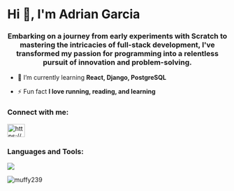 <h1 align="left">Hi 👋, I'm Adrian Garcia</h1>
<h3 align="center">Embarking on a journey from early experiments with Scratch to mastering the intricacies of full-stack development, I've transformed my passion for programming into a relentless pursuit of innovation and problem-solving. </h3>

- 🌱 I’m currently learning **React, Django, PostgreSQL**

- ⚡ Fun fact **I love running, reading, and learning**

<h3 align="left">Connect with me:</h3>
<p align="left">
<a href="https://www.linkedin.com/in/adrian0239" target="blank"><img align="center" src="https://raw.githubusercontent.com/rahuldkjain/github-profile-readme-generator/master/src/images/icons/Social/linked-in-alt.svg" alt="https://www.linkedin.com/in/adrian0239/" height="30" width="40" /></a>
</p>

<h3 align="left">Languages and Tools:</h3>
<p align="left">
  <a href="https://skillicons.dev">
    <img style="padding-right:10px;"  src="https://skillicons.dev/icons?i=git,js,nodejs,html,css,py,cpp,django,aws,vscode,discord,figma,git,postgres,react,java&perline=7" />
  </a>
</p>

<p><img align="center" src="https://github-readme-stats.vercel.app/api/top-langs?username=muffy239&show_icons=true&locale=en&layout=compact" alt="muffy239" /></p>
